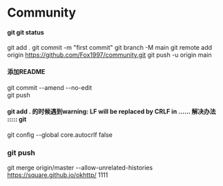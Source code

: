 

# Community

#### git git status
git add .
git commit -m "first commit"
git branch -M main
git remote add origin https://github.com/Fox1997/community.git
git push -u origin main 

#### 添加README 
git commit --amend --no-edit  
git push

#### git add . 的时候遇到warning: LF will be replaced by CRLF in ...... 解决办法 ::::: git   
git config --global core.autocrlf false

### git push
git merge origin/master --allow-unrelated-histories
https://square.github.io/okhttp/
1111
